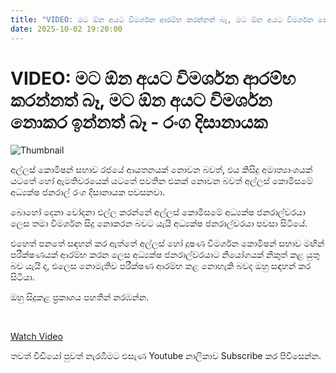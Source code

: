 ```yaml
---
title: "VIDEO: මට ඕන අයට විමර්ශන ආරම්භ කරන්නත් බෑ, මට ඕන අයට විමර්ශන නොකර ඉන්නත් බෑ - රංග දිසානායක"
date: 2025-10-02 19:20:00
---
```


# VIDEO: මට ඕන අයට විමර්ශන ආරම්භ කරන්නත් බෑ, මට ඕන අයට විමර්ශන නොකර ඉන්නත් බෑ - රංග දිසානායක

![Thumbnail](https://helakuru.sgp1.cdn.digitaloceanspaces.com/esana/images/lib/ranga-video-bn.jpg)

අල්ලස් කොමිෂන් සභාව රජයේ ආයතනයක් නොවන බවත්, එය කිසිදු අමාත්‍යාංශයක් යටතේ හෝ ඇමතිවරයෙක් යටතේ පවතින එකක් නොවන බවත් අල්ලස් කොමිසමේ අධ්‍යක්ෂ ජනරාල් රංග දිසානායක පවසනවා.

බොහෝ දෙ‍නා චෝදනා එල්ල කරන්නේ අල්ලස් කොමිසමේ අධ්‍යක්ෂ ජනරාල්වරයා ලෙස තමා විමර්ශන සිදු නොකරන බවට යැයි අධ්‍යක්ෂ ජනරාල්වරයා පවසා සිටියේ.

එහෙත් පනතේ සඳහන් කර ඇත්තේ අල්ලස් හෝ දූෂණ විමර්ශන කොමිෂන් සභාව මඟින් පරීක්ෂණයක් ආරම්භ කරන ලෙස අධ්‍යක්ෂ ජනරාල්වරයාට නියෝගයක් නිකුත් කළ යුතු බව යැයි ද, එලෙස නොමැතිව පරීක්ෂණ ආරම්භ කළ නොහැකි බවද ඔහු සඳහන් කර සිටියා.

ඔහු සිදුකළ ප්‍රකාශය පහතින් නරඹන්න. 

 

[Watch Video](https://youtube.com/embed/ZpGPi0-S9cQ)

තවත් වීඩියෝ පුවත් නැරඹීමට එසැණ Youtube නාලිකාව Subscribe කර පිවිසෙන්න.

